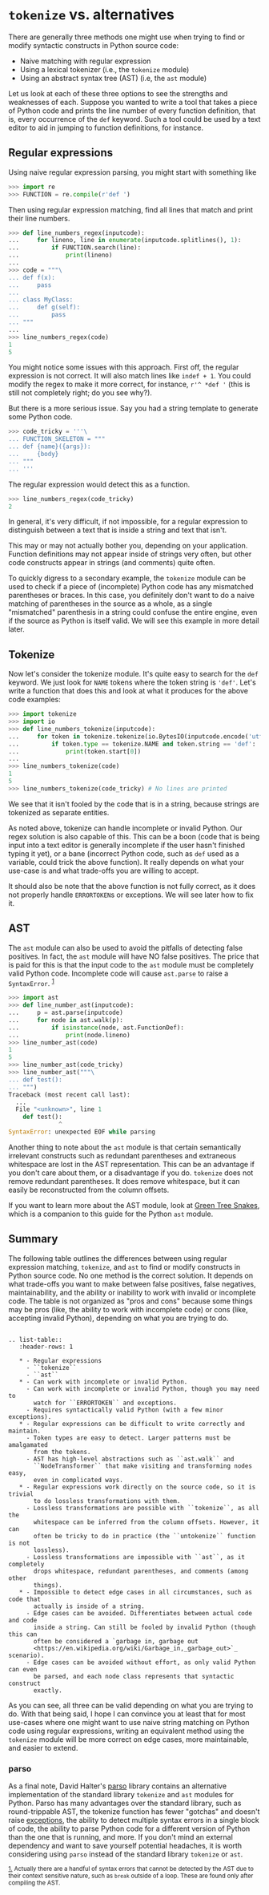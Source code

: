 `tokenize` vs. alternatives
===========================

There are generally three methods one might use when trying to find or
modify syntactic constructs in Python source code:

-   Naive matching with regular expression
-   Using a lexical tokenizer (i.e., the `tokenize` module)
-   Using an abstract syntax tree (AST) (i.e, the `ast` module)

Let us look at each of these three options to see the strengths and
weaknesses of each. Suppose you wanted to write a tool that takes a
piece of Python code and prints the line number of every function
definition, that is, every occurrence of the `def` keyword. Such a tool
could be used by a text editor to aid in jumping to function
definitions, for instance.

## Regular expressions

Using naive regular expression parsing, you might start with something
like


```py
>>> import re
>>> FUNCTION = re.compile(r'def ')

```

Then using regular expression matching, find all lines that match and
print their line numbers.

```py
>>> def line_numbers_regex(inputcode):
...     for lineno, line in enumerate(inputcode.splitlines(), 1):
...         if FUNCTION.search(line):
...             print(lineno)
...
>>> code = """\
... def f(x):
...     pass
...
... class MyClass:
...     def g(self):
...         pass
... """
...
>>> line_numbers_regex(code)
1
5

```

You might notice some issues with this approach. First off, the regular
expression is not correct. It will also match lines like `indef + 1`.
You could modify the regex to make it more correct, for instance,
`r'^ *def '` (this is still not completely right; do you see why?).

But there is a more serious issue. Say you had a string template to
generate some Python code.

```py
>>> code_tricky = '''\
... FUNCTION_SKELETON = """
... def {name}({args}):
...     {body}
... """
... '''

```

The regular expression would detect this as a function.

```py
>>> line_numbers_regex(code_tricky)
2

```

In general, it\'s very difficult, if not impossible, for a regular
expression to distinguish between a text that is inside a string and
text that isn\'t.

This may or may not actually bother you, depending on your application.
Function definitions may not appear inside of strings very often, but
other code constructs appear in strings (and comments) quite often.

To quickly digress to a secondary example, the `tokenize` module can be
used to check if a piece of (incomplete) Python code has any mismatched
parentheses or braces. In this case, you definitely don\'t want to do a
naive matching of parentheses in the source as a whole, as a single
\"mismatched\" parenthesis in a string could confuse the entire engine,
even if the source as Python is itself valid. We will see this example
in more detail later.

## Tokenize

Now let\'s consider the tokenize module. It\'s quite easy to search for
the `def` keyword. We just look for `NAME` tokens where the token string
is `'def'`. Let\'s write a function that does this and look at what it
produces for the above code examples:

```py
>>> import tokenize
>>> import io
>>> def line_numbers_tokenize(inputcode):
...     for token in tokenize.tokenize(io.BytesIO(inputcode.encode('utf-8')).readline):
...         if token.type == tokenize.NAME and token.string == 'def':
...             print(token.start[0])
...
>>> line_numbers_tokenize(code)
1
5
>>> line_numbers_tokenize(code_tricky) # No lines are printed

```

We see that it isn\'t fooled by the code that is in a string, because
strings are tokenized as separate entities.

As noted above, tokenize can handle incomplete or invalid Python. Our
regex solution is also capable of this. This can be a boon (code that is
being input into a text editor is generally incomplete if the user
hasn\'t finished typing it yet), or a bane (incorrect Python code, such
as `def` used as a variable, could trick the above function). It really
depends on what your use-case is and what trade-offs you are willing to
accept.

It should also be note that the above function is not fully correct, as
it does not properly handle `ERRORTOKEN`s or exceptions. We will see
later how to fix it.

## AST


The `ast` module can also be used to avoid the pitfalls of detecting
false positives. In fact, the `ast` module will have NO false positives.
The price that is paid for this is that the input code to the `ast`
module must be completely valid Python code. Incomplete code will cause
`ast.parse` to raise a `SyntaxError`. <sup id="a1">[1](#f1)</sup>

```py
>>> import ast
>>> def line_number_ast(inputcode):
...     p = ast.parse(inputcode)
...     for node in ast.walk(p):
...         if isinstance(node, ast.FunctionDef):
...             print(node.lineno)
>>> line_number_ast(code)
1
5
>>> line_number_ast(code_tricky)
>>> line_number_ast("""\
... def test():
... """)
Traceback (most recent call last):
  ...
  File "<unknown>", line 1
    def test():
              ^
SyntaxError: unexpected EOF while parsing

```

Another thing to note about the `ast` module is that certain
semantically irrelevant constructs such as redundant parentheses and
extraneous whitespace are lost in the AST representation. This can be an
advantage if you don\'t care about them, or a disadvantage if you do.
`tokenize` does not remove redundant parentheses. It does remove
whitespace, but it can easily be reconstructed from the column offsets.

If you want to learn more about the AST module, look at [Green Tree
Snakes](https://greentreesnakes.readthedocs.io/en/latest/), which is a
companion to this guide for the Python `ast` module.

## Summary

The following table outlines the differences between using regular
expression matching, `tokenize`, and `ast` to find or modify constructs
in Python source code. No one method is the correct solution. It depends
on what trade-offs you want to make between false positives, false
negatives, maintainability, and the ability or inability to work with
invalid or incomplete code. The table is not organized as \"pros and
cons\" because some things may be pros (like, the ability to work with
incomplete code) or cons (like, accepting invalid Python), depending on
what you are trying to do.

```eval_rst

.. list-table::
   :header-rows: 1

   * - Regular expressions
     - ``tokenize``
     - ``ast``
   * - Can work with incomplete or invalid Python.
     - Can work with incomplete or invalid Python, though you may need to
       watch for ``ERRORTOKEN`` and exceptions.
     - Requires syntactically valid Python (with a few minor exceptions).
   * - Regular expressions can be difficult to write correctly and maintain.
     - Token types are easy to detect. Larger patterns must be amalgamated
       from the tokens.
     - AST has high-level abstractions such as ``ast.walk`` and
       ``NodeTransformer`` that make visiting and transforming nodes easy,
       even in complicated ways.
   * - Regular expressions work directly on the source code, so it is trivial
       to do lossless transformations with them.
     - Lossless transformations are possible with ``tokenize``, as all the
       whitespace can be inferred from the column offsets. However, it can
       often be tricky to do in practice (the ``untokenize`` function is not
       lossless).
     - Lossless transformations are impossible with ``ast``, as it completely
       drops whitespace, redundant parentheses, and comments (among other
       things).
   * - Impossible to detect edge cases in all circumstances, such as code that
       actually is inside of a string.
     - Edge cases can be avoided. Differentiates between actual code and code
       inside a string. Can still be fooled by invalid Python (though this can
       often be considered a `garbage in, garbage out
       <https://en.wikipedia.org/wiki/Garbage_in,_garbage_out>`_ scenario).
     - Edge cases can be avoided without effort, as only valid Python can even
       be parsed, and each node class represents that syntactic construct
       exactly.
```

As you can see, all three can be valid depending on what you are trying
to do. With that being said, I hope I can convince you at least that for
most use-cases where one might want to use naive string matching on
Python code using regular expressions, writing an equivalent method
using the `tokenize` module will be more correct on edge cases, more
maintainable, and easier to extend.

### parso

As a final note, David Halter\'s
[parso](https://parso.readthedocs.io/en/latest/) library contains an
alternative implementation of the standard library `tokenize` and `ast`
modules for Python. Parso has many advantages over the standard library, such
as round-trippable AST, the tokenize function has fewer \"gotchas\" and
doesn't raise [exceptions](usage.html#exceptions), the ability to detect
multiple syntax errors in a single block of code, the ability to parse Python
code for a different version of Python than the one that is running, and more.
If you don\'t mind an external dependency and want to save yourself potential
headaches, it is worth considering using `parso` instead of the standard
library `tokenize` or `ast`.


<small>[1.](#a1) <span id="f1"></span> Actually there are a handful of syntax errors that
     cannot be detected by the AST due to their context sensitive nature, such
     as `break` outside of a loop. These are found only after compiling the
     AST.</small>
